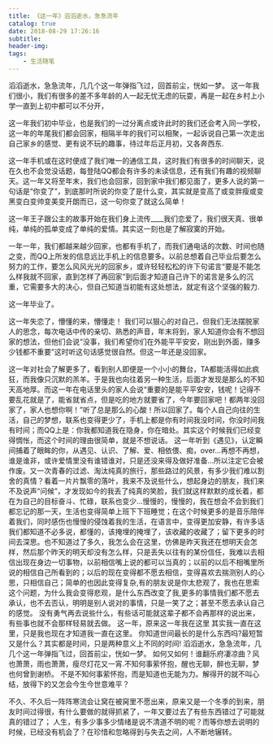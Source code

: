 ```yaml
---
title: 《这一年》滔滔逝水，急急流年
catalog: true
date: 2018-08-29 17:26:16
subtitle:
header-img:
tags:
    - 生活随笔
---
```


滔滔逝水，急急流年，几几个这一年弹指飞过，回首前尘，恍如一梦。
这一年我们很小，我们有很多的差不多年龄的人一起无忧无虑的玩耍，再是一起在乡村上小学一直到上初中都可以不分开，
 
这一年我们初中毕业，也是我们的一过分离点或许此时的我们还会考入同一学校，这一年的年尾我们都会回家，相隔半年的我们可以相聚，一起诉说自己第一次走出自己家乡的感觉、更有说不玩的趣事，待过年后正月初，又各奔西东.
 
这一年手机或在这时便成了我们唯一的通信工具，这时我们有很多的时间聊天，说在久也不会觉没话题，每登陆QQ都会有许多的未读信息，还有我们有趣的视频聊天。这一年又将至年末，我们也会回家，回到家中我们都见面了，更多人说的第一句话是“你变了”，到底那时所说的你变了是什么变，其实就是变高了或变胖瘦或变黑变白变帅变美变开朗而已，这一句你变了就这么简单！
 
这一年王子跟公主的故事开始在我们身上流传____我们恋爱了，我们很天真、很单纯，单纯的孤单变成了单纯的爱情。其实这一刻也是了解寂寞的开始。
 
一年一年，我们都越来越少回家，也都有手机了，而我们通电话的次数、时间也随之变，而QQ上所发的信息远比手机上的信息要多。以前总想着自己毕业后要怎么努力的工作，要怎么风风光光的回家乡，或许轻轻松松的许下句诺言“要是不能怎么样我就不回家，直到怎样了再回家”到后面才知道自己许下的诺言是多么的沉重，它需要多大的决心，但自己知道当初能有这处想法，就定有这个坚强的毅力.
 
这一年毕业了。
 
这一年失恋了，懵懂的来，懵懂走！
我们可以狠心的对自己，但我们无法摆脱家人的思念，每次电话中传的亲切、熟悉的声音，年末将到，家人知道你会有不想回家的想法，但他们会说“没事，我们希望你们在外能平平安安，刚出到外面，赚多少钱都不重要”这时听这句话感觉很自然。但这一年还是没回家。
 
这一年对社会了解更多了，看到别人即便是一个小小的舞台，TA都能活得如此疯狂，而我像只沉默的羔羊。于是我也向往着另一种生活，后面才发现是那么的不知天高地厚。而这一年在电话里头的家人会说“重要的是能平平安安，钱呢！记得不要乱花就是了，能省就省点，但是吃的地方就要省了，今年要回家吧！都两年没回家了，家人也想你啊！”听了总是那么的心酸！所以回家了。每个人自己向往的生活，自己的梦想，联系也变得更少了，手机上都是你有时间我没时间，你没时间我有时间；而QQ上是：你我都知道我在隐身，你在暗处。其实这个时候我们已经变得惆怅，而这个时间的理由很简单，就是不想说话。
这一年听到《遇见》，认定瞬间捕着了眼眸的你，从遇见、认识、了解、爱、相依偎、痴，over...再想不再想，谁是谁非，或许爱情里没有谁错谁对，只是还没来得及做好准备...所以注定它会被作废。又一次青春的过滤、淘汰纯真的旅行，那些路过的风景，有多少我们难以割舍的真情？看着一片片飘零的落叶，我来不及说些什么，想起身边的朋友，我们来不及说声“问候”，才发现如今的我丢了纯真的笑脸，我们就这样默默的成长着，都在为自己的目标奋斗、忙碌，联系也变少...慢慢的，慢慢的，我在想会不会到我们都忘记的那一天，生活也变得简单上班下下班睡觉；在这个时候更多的是音乐陪伴着我们，同时感伤也慢慢的侵蚀着我的生活，在语言中，变得更加安静，有许多话我们都知道不必多说，都懂的，该掩埋的掩埋了，该收藏的收藏了；留下更多的时间去深思。也不知道过了多久，我怎么会在这里，仿佛是昨天我还在想明天会怎样，然后那个昨天的明天却没有怎么样，只是丢失以往有的某份信任，我难以去相信出现在身边一切事物，以前相信嘴上说的都可以当真的；以前的以后不相嘴里所说的相信自己所看到的；以后的现在变得都不愿去相信，变得喜欢去揣测别人的心思，只相信自己；简单的也因此变得复杂,有的朋友说是你太悲观了，我也在思索这个问题，为什么我会变得悲观，是什么东西改变了我,更多的事情我们都不愿去承认，也不去否认，明明是别人说对的事情，只是一笑了之；甚至不愿去承认自己的感觉。
没有勇气再去说些什么，有些话可能就这辈子都不会再那样的说出来，有些事也就不会那样轻易就去做。
这一年，原来这一年我在这里
其实我一直在这里，只是我也现在才知道我一直在这里。
你知道世间最长的是什么东西吗?最短暂又是什么？其实都是时间，只是两种意义上不同的时间!
滔滔逝水，急急流年，几几个这一年弹指飞过，回首前尘，恍如一梦。
如何又如何！谁翻乐府凄凉曲？风也萧萧，雨也萧萧，瘦尽灯花又一宵.不知何事萦怀抱，醒也无聊，醉也无聊，梦也何曾到谢桥。 不是不知何事萦怀抱，而是知道也无能为力。解得开的就不叫心结，放得下的又怎会今生今世意难平？
 
不久、不久后一阵阵寒流会让窝在被窉里不愿出来，原来又是一个冬季的到来，朋友时间过得很，有什么要做的就得抓紧了，一年又要过去了有些东西错过了可能就真的错过了；
人生，有多少事多少情绪是说不清道不明的呢？而等你想去说明的时候，已经没有机会了？在珍惜和忽略得到与失去之间，人不断地辗转。